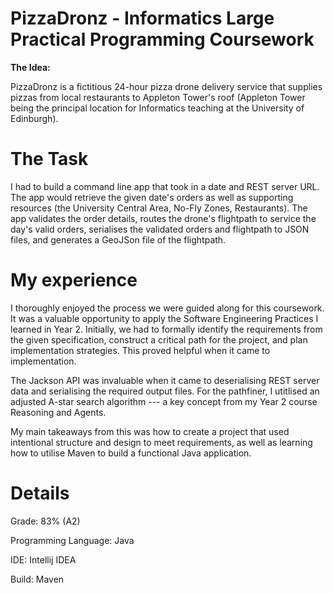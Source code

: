 # PizzaDronz - Informatics Large Practical Programming Coursework

**The Idea:**

PizzaDronz is a fictitious 24-hour pizza drone delivery service that supplies pizzas from local restaurants to Appleton Tower's roof (Appleton Tower being the principal location for Informatics teaching at the University of Edinburgh).

# The Task

I had to build a command line app that took in a date and REST server URL. The app would retrieve the given date's orders as well as supporting resources (the University Central Area, No-Fly Zones, Restaurants). The app validates the order details, routes the drone's flightpath to service the day's valid orders, serialises the validated orders and flightpath to JSON files, and generates a GeoJSon file of the flightpath.

# My experience

I thoroughly enjoyed the process we were guided along for this coursework. It was a valuable opportunity to apply the Software Engineering Practices I learned in Year 2. Initially, we had to formally identify the requirements from the given specification, construct a critical path for the project, and plan implementation strategies. This proved helpful when it came to implementation.


The Jackson API was invaluable when it came to deserialising REST server data and serialising the required output files. For the pathfiner, I utitlised an adjusted A-star search algorithm --- a key concept from my Year 2 course Reasoning and Agents.


My main takeaways from this was how to create a project that used intentional structure and design to meet requirements, as well as learning how to utilise Maven to build a functional Java application.

# Details

Grade: 83% (A2)

Programming Language: Java

IDE: Intellij IDEA

Build: Maven




